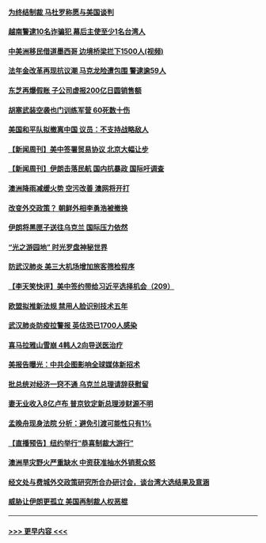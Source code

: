 #### [为终结制裁 马杜罗称愿与美国谈判](../pages/prog202/a102756060.md?t=01192233) 
#### [越南警逮10名诈骗犯 幕后主使至少1名台湾人](../pages/prog202/a102756030.md?t=01192233) 
#### [中美洲移民借道墨西哥 边境桥梁拦下1500人(视频)](../pages/prog202/a102756017.md?t=01192233) 
#### [法年金改革再现抗议潮 马克龙险遭包围 警逮逾59人](../pages/prog202/a102755953.md?t=01192233) 
#### [东芝再爆假账 子公司虚报200亿日圆销售额](../pages/prog202/a102755949.md?t=01192233) 
#### [胡塞武装空袭也门训练军营 60死数十伤](../pages/prog202/a102755921.md?t=01192233) 
#### [美国和平队拟撤离中国 议员：不支持战略敌人](../pages/prog202/a102755896.md?t=01192233) 
#### [【新闻周刊】美中签署贸易协议  北京大幅让步](../pages/prog202/a102755893.md?t=01192233) 
#### [【新闻周刊】伊朗击落民航 国内抗暴政 国际吁调查](../pages/prog202/a102755773.md?t=01192233) 
#### [澳洲降雨减缓火势 空污改善 澳网将开打](../pages/prog202/a102755661.md?t=01192233) 
#### [改变外交政策？ 朝鲜外相李勇浩被撤换](../pages/prog202/a102755817.md?t=01192233) 
#### [伊朗将黑匣子送往乌克兰 国际压力依然](../pages/prog202/a102755784.md?t=01192233) 
#### [“光之游园地” 时光罗盘神秘世界](../pages/prog202/a102755744.md?t=01192233) 
#### [防武汉肺炎 美三大机场增加旅客筛检程序](../pages/prog202/a102755752.md?t=01192233) 
#### [【李天笑快评】美中签约带给习近平选择机会（209）](../pages/prog202/a102755709.md?t=01192233) 
#### [欧盟拟推新法规  禁用人脸识别技术五年](../pages/prog202/a102755658.md?t=01192233) 
#### [武汉肺炎防疫拉警报 英估恐已1700人感染](../pages/prog202/a102755639.md?t=01192233) 
#### [喜马拉雅山雪崩 4韩人2向导送医治疗](../pages/prog202/a102755429.md?t=01192233) 
#### [美报告曝光：中共企图影响全球媒体新招术](../pages/prog202/a102755535.md?t=01192233) 
#### [批总统对经济一窍不通 乌克兰总理请辞获慰留](../pages/prog202/a102755361.md?t=01192233) 
#### [妻无业收入8亿卢布 普京钦定新总理涉财源不明](../pages/prog202/a102755310.md?t=01192233) 
#### [孟晚舟现身法院 分析：避免引渡可能性只有1%](../pages/prog202/a102755286.md?t=01192233) 
#### [【直播预告】纽约举行“恭喜制裁大游行”](../pages/prog202/a102755308.md?t=01192233) 
#### [澳洲旱灾野火严重缺水 中资获准抽水外销惹众怒](../pages/prog202/a102755285.md?t=01192233) 
#### [经文处与费城外交政策研究所合办研讨会，谈台湾大选结果及意涵](../pages/prog202/a102755234.md?t=01192233) 
#### [威胁让伊朗更孤立 美国再制裁人权恶棍](../pages/prog202/a102755094.md?t=01192233) 

----
#### [ >>> 更早内容 <<< ](../indexes/prog202-earlier.md)

